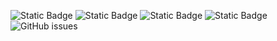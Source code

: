 ![Static Badge](https://img.shields.io/badge/blacklists-60-000000) ![Static Badge](https://img.shields.io/badge/blacklisted-3160994-cc0000) ![Static Badge](https://img.shields.io/badge/whitelisted-2243-00CC00) ![Static Badge](https://img.shields.io/badge/streaming_blacklist-28107-000000) ![GitHub issues](https://img.shields.io/github/issues/fabriziosalmi/blacklists)
